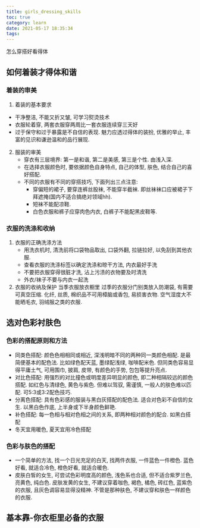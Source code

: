 ```yaml
---
title: girls_dressing_skills
toc: true
category: learn
date: 2021-05-17 18:35:34
tags:
---
```


怎么穿搭好看得体

<!-- more -->

## 如何着装才得体和谐

### 着装的审美

1. 着装的基本要求
* 干净整洁, 不能又折又皱, 可学习熨烫技术
* 衣服轮着穿, 两套衣服穿两周比一套衣服连续穿三天好
* 过于保守和过于暴露是不自信的表现.
  魅力应透过得体的装扮, 优雅的举止, 丰富的见识和谦逊温和的品行展现.
2. 服装的审美
   * 穿衣有三层境界: 第一是和谐, 第二是美感, 第三是个性. 由浅入深.
   * 在选择衣服颜色时, 要依据颜色自身特点, 自己的体型, 肤色, 结合自己的喜好搭配.
   * 不同的衣服有不同的穿搭技巧, 下面列出三点注意:
     * 穿偏短的裙子, 要穿连裤丝股袜, 不能穿半截袜. 即丝袜袜口应被裙子下拜遮掩(国内不适合搞绝对领域hh).
     * 短袜不能配凉鞋.
     * 白色衣服和裤子应穿肉色内衣, 白裤子不能配黑皮鞋等.

### 衣服的洗涤和收纳

1. 衣服的正确洗涤方法
   * 用洗衣机时, 清洗前将口袋物品取出, 口袋外翻, 拉链拉好, 以免刮到其他衣服.
   * 查看衣服的洗涤标签以确定洗涤和晾干方法, 内衣最好手洗
   * 不要把衣服穿得很脏才洗, 沾上污渍的衣物要及时清洗
   * 外衣/袜子不要与内衣一起洗
2. 衣服的收纳及保护
   当季衣服放衣橱里
   过季的衣服分门别类放入防潮袋, 有需要可真空压缩.
   化纤, 丝质, 棉织品不可用樟脑或香包, 易损害衣物.
   空气湿度大不能晒毛衣, 羽绒服之类的衣服.

## 选对色彩衬肤色

### 色彩的搭配原则和方法

* 同类色搭配: 颜色色相相同或相近, 深浅明暗不同的两种同一类颜色相配. 是最简便基本的配色法.
  比如绿色配天蓝, 墨绿配浅绿, 咖啡配米色.
  但同类色容易显得平庸土气, 可用围巾, 披肩, 皮带, 有颜色的手势, 包包等提升亮点.
* 对比色搭配: 用强烈的对比撞色或明度差异明显的颜色, 即二种相隔较远的颜色搭配.
  如红色与清绿色, 黄色与紫色.
  但难以驾驭, 需谨慎, 一般人的肤色难以匹配. 可5:3或3:2配色技巧.
* 分离色搭配: 具有色彩感的服装与黑白灰搭配的配色法.
  适合对色彩不自信的女生.
  以黑白色作底, 上半身或下半身颜色鲜艳.
* 补色搭配: 每一色相与相对色相之间的关系, 即两种相对颜色的配合.
  如黑白搭配
* 冬天宜用暖色, 夏天宜用冷色搭配

### 色彩与肤色的搭配

* 一个简单的方法, 找一个日光充足的白天, 找两件衣服, 一件蓝色一件橙色.
  蓝色好看, 就适合冷色, 橙色好看, 就适合暖色.
* 皮肤白皙的女生, 可尝试色彩明度高的颜色, 浅色系也合适, 但不适合紫罗兰色, 亮黄色, 纯白色.
  皮肤发黄的女生, 不建议穿着咖色, 褐色, 橘色, 砖红色, 蓝紫色的衣服, 且灰色调容易显得没精神.
  不管是那种肤色, 不建议穿和肤色一样颜色的衣服.

## 基本靠-你衣柜里必备的衣服